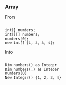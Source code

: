 ### Array

<p class="fragment">From</p>
<pre><code class="fragment">
int[] numbers;
int[][] numbers;
numbers[0];
new int[] {1, 2, 3, 4};
</code></pre>
<p class="fragment">Into</p>

<pre><code class="fragment">
Dim numbers() as Integer
Dim numbers(,) as Integer
numbers(0)
New Integer() {1, 2, 3, 4}
</code></pre>
